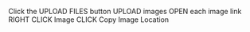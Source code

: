 Click the UPLOAD FILES button
UPLOAD images
OPEN each image link
RIGHT CLICK Image
CLICK Copy Image Location
